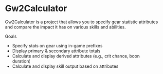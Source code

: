# Gw2Calculator

Gw2Calculator is a project that allows you to specify gear statistic attributes and compare the impact it has on various skills and abilities.

Goals

- Specify stats on gear using in-game prefixes
- Display primary & secondary attribute totals
- Calculate and display derived attributes (e.g., crit chance, boon duration)
- Calculate and display skill output based on attributes

